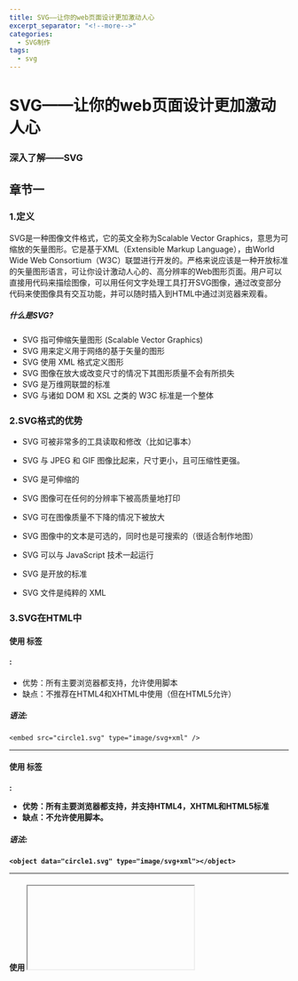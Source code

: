 ```yaml
---
title: SVG——让你的web页面设计更加激动人心
excerpt_separator: "<!--more-->"
categories: 
  - SVG制作
tags:
  - svg
---
```


# SVG——让你的web页面设计更加激动人心
### 深入了解——SVG
## 章节一
<!--more-->
### 1.定义
SVG是一种图像文件格式，它的英文全称为Scalable Vector Graphics，意思为可缩放的矢量图形。它是基于XML（Extensible Markup Language），由World Wide Web Consortium（W3C）联盟进行开发的。严格来说应该是一种开放标准的矢量图形语言，可让你设计激动人心的、高分辨率的Web图形页面。用户可以直接用代码来描绘图像，可以用任何文字处理工具打开SVG图像，通过改变部分代码来使图像具有交互功能，并可以随时插入到HTML中通过浏览器来观看。

##### 什么是SVG?

* SVG 指可伸缩矢量图形 (Scalable Vector Graphics)
* SVG 用来定义用于网络的基于矢量的图形
* SVG 使用 XML 格式定义图形
* SVG 图像在放大或改变尺寸的情况下其图形质量不会有所损失
* SVG 是万维网联盟的标准
* SVG 与诸如 DOM 和 XSL 之类的 W3C 标准是一个整体

### 2.SVG格式的优势
* SVG 可被非常多的工具读取和修改（比如记事本）

* SVG 与 JPEG 和 GIF 图像比起来，尺寸更小，且可压缩性更强。

* SVG 是可伸缩的

* SVG 图像可在任何的分辨率下被高质量地打印

* SVG 可在图像质量不下降的情况下被放大

* SVG 图像中的文本是可选的，同时也是可搜索的（很适合制作地图）

* SVG 可以与 JavaScript 技术一起运行

* SVG 是开放的标准

* SVG 文件是纯粹的 XML

### 3.SVG在HTML中
#### 使用 <embed> 标签
#### <embed>:

* 优势：所有主要浏览器都支持，允许使用脚本
* 缺点：不推荐在HTML4和XHTML中使用（但在HTML5允许）

##### 语法:
```
<embed src="circle1.svg" type="image/svg+xml" />
```
---
#### 使用 <object> 标签
#### <object>:

* 优势：所有主要浏览器都支持，并支持HTML4，XHTML和HTML5标准
* 缺点：不允许使用脚本。
##### 语法:
```
<object data="circle1.svg" type="image/svg+xml"></object>
```
---
#### 使用 <iframe> 标签
#### <iframe>:

* 优势：所有主要浏览器都支持，并允许使用脚本
* 缺点：不推荐在HTML4和XHTML中使用（但在HTML5允许）
语法:
```
<iframe src="circle1.svg"></iframe>
```
